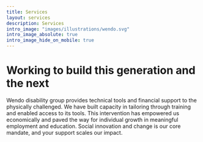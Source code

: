 ```yaml
---
title: Services
layout: services
description: Services
intro_image: "images/illustrations/wendo.svg"
intro_image_absolute: true
intro_image_hide_on_mobile: true
---
```


# Working to build this generation and the next

Wendo disability group provides technical tools and financial support to the physically challenged. We have built capacity in tailoring through training and enabled access to its tools. This intervention has empowered us economically and paved the way for individual growth in meaningful employment and education. 
Social innovation and change is our core mandate, and your support scales our impact.
